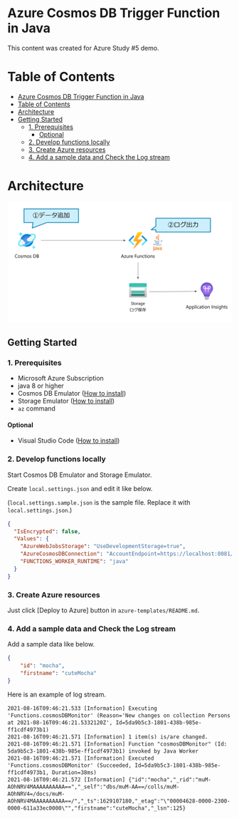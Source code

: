 # Azure Cosmos DB Trigger Function in Java

This content was created for Azure Study #5 demo.

Table of Contents
=================

- [Azure Cosmos DB Trigger Function in Java](https://github.com/kohei3110/Azure-Functions-Cosmos-DB#azure-cosmos-db-trigger-function-in-java)
- [Table of Contents](https://github.com/kohei3110/Azure-Functions-Cosmos-DB#table-of-contents)
- [Architecture](https://github.com/kohei3110/Azure-Functions-Cosmos-DB#architecture)
- [Getting Started](https://github.com/kohei3110/Azure-Functions-Cosmos-DB#getting-started)
    - [1. Prerequisites](https://github.com/kohei3110/Azure-Functions-Cosmos-DB#1-prerequisites)
        - [Optional](https://github.com/kohei3110/Azure-Functions-Cosmos-DB#optional)
    - [2. Develop functions locally](https://github.com/kohei3110/Azure-Functions-Cosmos-DB#2-develop-functions-locally)
    - [3. Create Azure resources](https://github.com/kohei3110/Azure-Functions-Cosmos-DB#3-create-azure-resources)
    - [4. Add a sample data and Check the Log stream](https://github.com/kohei3110/Azure-Functions-Cosmos-DB#4-add-a-sample-data-and-check-the-log-stream)

Architecture
=================

![alt text](./images/architecture.png)

## Getting Started

### 1. Prerequisites

- Microsoft Azure Subscription
- java 8 or higher
- Cosmos DB Emulator ([How to install](https://docs.microsoft.com/en-us/azure/cosmos-db/local-emulator?tabs=ssl-netstd21))
- Storage Emulator ([How to install](https://docs.microsoft.com/en-us/azure/storage/common/storage-use-azurite?toc=%2Fazure%2Fstorage%2Fblobs%2Ftoc.json&tabs=visual-studio))
- `az` command

#### Optional

- Visual Studio Code ([How to install](https://code.visualstudio.com/download))

### 2. Develop functions locally

Start Cosmos DB Emulator and Storage Emulator.

Create `local.settings.json` and edit it like below.

(`local.settings.sample.json` is the sample file. Replace it with `local.settings.json`.)

```json
{
  "IsEncrypted": false,
  "Values": {
    "AzureWebJobsStorage": "UseDevelopmentStorage=true",
    "AzureCosmosDBConnection": "AccountEndpoint=https://localhost:8081/;AccountKey=C2y6yDjf5/R+ob0N8A7Cgv30VRDJIWEHLM+4QDU5DE2nQ9nDuVTqobD4b8mGGyPMbIZnqyMsEcaGQy67XIw/Jw==",
    "FUNCTIONS_WORKER_RUNTIME": "java"
  }
}
```

### 3. Create Azure resources

Just click [Deploy to Azure] button in `azure-templates/README.md`.

### 4. Add a sample data and Check the Log stream

Add a sample data like below.

```json
{
    "id": "mocha",
    "firstname": "cuteMocha"
}
```

Here is an example of log stream.

```log
2021-08-16T09:46:21.533 [Information] Executing 'Functions.cosmosDBMonitor' (Reason='New changes on collection Persons at 2021-08-16T09:46:21.5332120Z', Id=5da9b5c3-1801-438b-985e-ff1cdf4973b1)
2021-08-16T09:46:21.571 [Information] 1 item(s) is/are changed.
2021-08-16T09:46:21.571 [Information] Function "cosmosDBMonitor" (Id: 5da9b5c3-1801-438b-985e-ff1cdf4973b1) invoked by Java Worker
2021-08-16T09:46:21.571 [Information] Executed 'Functions.cosmosDBMonitor' (Succeeded, Id=5da9b5c3-1801-438b-985e-ff1cdf4973b1, Duration=38ms)
2021-08-16T09:46:21.572 [Information] {"id":"mocha","_rid":"muM-AOhNRV4MAAAAAAAAAA==","_self":"dbs/muM-AA==/colls/muM-AOhNRV4=/docs/muM-AOhNRV4MAAAAAAAAAA==/","_ts":1629107180,"_etag":"\"00004628-0000-2300-0000-611a33ec0000\"","firstname":"cuteMocha","_lsn":125}
```
